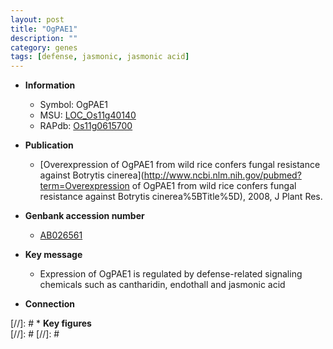 ```yaml
---
layout: post
title: "OgPAE1"
description: ""
category: genes
tags: [defense, jasmonic, jasmonic acid]
---
```


* **Information**  
    + Symbol: OgPAE1  
    + MSU: [LOC_Os11g40140](http://rice.plantbiology.msu.edu/cgi-bin/ORF_infopage.cgi?orf=LOC_Os11g40140)  
    + RAPdb: [Os11g0615700](http://rapdb.dna.affrc.go.jp/viewer/gbrowse_details/irgsp1?name=Os11g0615700)  

* **Publication**  
    + [Overexpression of OgPAE1 from wild rice confers fungal resistance against Botrytis cinerea](http://www.ncbi.nlm.nih.gov/pubmed?term=Overexpression of OgPAE1 from wild rice confers fungal resistance against Botrytis cinerea%5BTitle%5D), 2008, J Plant Res.

* **Genbank accession number**  
    + [AB026561](http://www.ncbi.nlm.nih.gov/nuccore/AB026561)

* **Key message**  
    + Expression of OgPAE1 is regulated by defense-related signaling chemicals such as cantharidin, endothall and jasmonic acid

* **Connection**  

[//]: # * **Key figures**  
[//]: # 
[//]: # 
